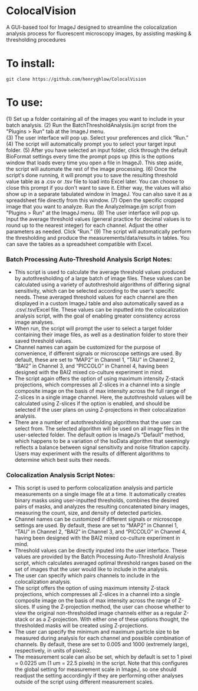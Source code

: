 # ColocalVision
A GUI-based tool for ImageJ designed to streamline the colocalization analysis process for fluorescent microscopy images, by assisting masking &amp; thresholding procedures

# To install:
```
git clone https://github.com/henryghlow/ColocalVision
```

# To use:

(1)	Set up a folder containing all of the images you want to include in your batch analysis.
(2)	Run the BatchThresholdAnalysis.ijm script from the "Plugins > Run" tab at the ImageJ menu.  
(3)	The user interface will pop up. Select your preferences and click “Run.”
(4)	The script will automatically prompt you to select your target input folder. 
(5)	After you have selected an input folder, click through the default BioFormat settings every time the prompt pops up (this is the options window that loads every time you open a file in ImageJ). This step aside, the script will automate the rest of the image processing. 
(6)	Once the script's done running, it will prompt you to save the resulting threshold value table as a .csv or .tsv file to load into Excel later. You can choose to close this prompt if you don't want to save it. Either way, the values will also show up in a separate tabulated window in ImageJ. You can also save it as a spreadsheet file directly from this window.
(7)	Open the specific cropped image that you want to analyze. Run the AnalyzeImage.ijm script from "Plugins > Run" at the ImageJ menu. 
(8)	The user interface will pop up. Input the average threshold values (general practice for decimal values is to round up to the nearest integer) for each channel. Adjust the other parameters as needed. Click “Run.”
(9)	The script will automatically perform the thresholding and produce the measurements/data/results in tables. You can save the tables as a spreadsheet compatible with Excel.

### Batch Processing Auto-Threshold Analysis Script Notes:
- This script is used to calculate the average threshold values produced by autothresholding of a large batch of image files. These values can be calculated using a variety of autothreshold algorithms of differing signal sensitivity, which can be selected according to the user’s specific needs. These averaged threshold values for each channel are then displayed in a custom ImageJ table and also automatically saved as a .csv/.tsv/Excel file. These values can be inputted into the colocalization analysis script, with the goal of enabling greater consistency across image analyses.
- When run, the script will prompt the user to select a target folder containing their image files, as well as a destination folder to store their saved threshold values.
- Channel names can again be customized for the purpose of convenience, if different signals or microscope settings are used. By default, these are set to “MAP2” in Channel 1, “TAU” in Channel 2, “BAI2” in Channel 3, and “PICCOLO” in Channel 4, having been designed with the BAI2 mixed co-culture experiment in mind.
- The script again offers the option of using maximum intensity Z-stack projections, which compresses all Z-slices in a channel into a single composite image on the basis of max intensity across the full range of Z-slices in a single image channel. Here, the autothreshold values will be calculated using Z-slices if the option is enabled, and should be selected if the user plans on using Z-projections in their colocalization analysis.
- There are a number of autothresholding algorithms that the user can select from. The selected algorithm will be used on all image files in the user-selected folder. The default option is ImageJ’s “Default” method, which happens to be a variation of the IsoData algorithm that seemingly reflects a balance between signal sensitivity and noise filtration capcity. Users may experiment with the results of different algorithms to determine which best suits their needs.

### Colocalization Analysis Script Notes:
- This script is used to perform colocalization analysis and particle measurements on a single image file at a time. It automatically creates binary masks using user-inputted thresholds, combines the desired pairs of masks, and analyzes the resulting concatenated binary images, measuring the count, size, and density of detected particles.   
- Channel names can be customized if different signals or microscope settings are used. By default, these are set to “MAP2” in Channel 1, “TAU” in Channel 2, “BAI2” in Channel 3, and “PICCOLO” in Channel 4, having been designed with the BAI2 mixed co-culture experiment in mind.
- Threshold values can be directly inputed into the user interface. These values are provided by the Batch Processing Auto-Threshold Analysis script, which calculates averaged optimal threshold ranges based on the set of images that the user would like to include in the analysis.
- The user can specify which pairs channels to include in the colocalization analysis.
- The script offers the option of using maximum intensity Z-stack projections, which compresses all Z-slices in a channel into a single composite image on the basis of max intensity across the range of Z-slices. If using the Z-projection method, the user can choose whether to view the original non-thresholded image channels either as a regular Z-stack or as a Z-projection. With either one of these options thought, the thresholded masks will be created using Z-projections.
- The user can specify the minimum and maximum particle size to be measured during analysis for each channel and possible combination of channels. By default, these are set to 0.005 and 1000 (extremely large), respectively, in units of pixels2. 
- The measurement scale can also be set, which by default is set to 1 pixel = 0.0225 um (1 um = 22.5 pixels) in the script. Note that this configures the global setting for measurement scale in ImageJ, so one should readjust the setting accordingly if they are performing other analyses outside of the script using different measurement scales.
